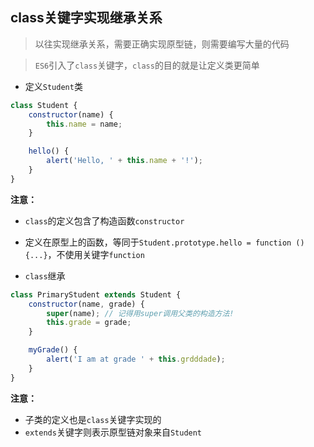 ## class关键字实现继承关系

> 以往实现继承关系，需要正确实现原型链，则需要编写大量的代码

> `ES6`引入了`class`关键字，`class`的目的就是让定义类更简单

* 定义`Student`类

```JavaScript
class Student {
    constructor(name) {
        this.name = name;
    }

    hello() {
        alert('Hello, ' + this.name + '!');
    }
}
```

**注意：**
* `class`的定义包含了构造函数`constructor`
* 定义在原型上的函数，等同于`Student.prototype.hello = function () {...}`，不使用关键字`function`

* `class`继承

```JavaScript
class PrimaryStudent extends Student {
    constructor(name, grade) {
        super(name); // 记得用super调用父类的构造方法!
        this.grade = grade;
    }

    myGrade() {
        alert('I am at grade ' + this.grdddade);
    }
}
```

**注意：**
* 子类的定义也是`class`关键字实现的
* `extends`关键字则表示原型链对象来自`Student`